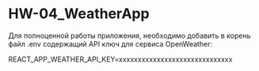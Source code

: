 # HW-04_WeatherApp

Для полноценной работы приложения, необходимо добавить в корень файл .env
содержащий API ключ для сервиса OpenWeather:

REACT_APP_WEATHER_API_KEY=xxxxxxxxxxxxxxxxxxxxxxxxxxxxxx
